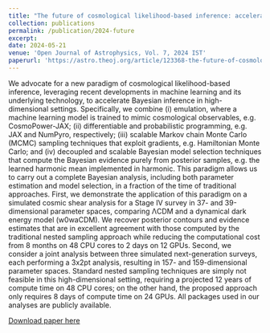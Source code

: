 ```yaml
---
title: "The future of cosmological likelihood-based inference: accelerated high-dimensional parameter estimation and model comparison"
collection: publications
permalink: /publication/2024-future
excerpt:
date: 2024-05-21
venue: 'Open Journal of Astrophysics, Vol. 7, 2024 IST'
paperurl: 'https://astro.theoj.org/article/123368-the-future-of-cosmological-likelihood-based-inference-accelerated-high-dimensional-parameter-estimation-and-model-comparison'
---
```


We advocate for a new paradigm of cosmological likelihood-based inference, leveraging recent developments in machine learning and its underlying technology, to accelerate Bayesian inference in high-dimensional settings. Specifically, we combine (i) emulation, where a machine learning model is trained to mimic cosmological observables, e.g. CosmoPower-JAX; (ii) differentiable and probabilistic programming, e.g. JAX and NumPyro, respectively; (iii) scalable Markov chain Monte Carlo (MCMC) sampling techniques that exploit gradients, e.g. Hamiltonian Monte Carlo; and (iv) decoupled and scalable Bayesian model selection techniques that compute the Bayesian evidence purely from posterior samples, e.g. the learned harmonic mean implemented in harmonic. This paradigm allows us to carry out a complete Bayesian analysis, including both parameter estimation and model selection, in a fraction of the time of traditional approaches. First, we demonstrate the application of this paradigm on a simulated cosmic shear analysis for a Stage IV survey in 37- and 39-dimensional parameter spaces, comparing ΛCDM and a dynamical dark energy model (w0waCDM). We recover posterior contours and evidence estimates that are in excellent agreement with those computed by the traditional nested sampling approach while reducing the computational cost from 8 months on 48 CPU cores to 2 days on 12 GPUs. Second, we consider a joint analysis between three simulated next-generation surveys, each performing a 3x2pt analysis, resulting in 157- and 159-dimensional parameter spaces. Standard nested sampling techniques are simply not feasible in this high-dimensional setting, requiring a projected 12 years of compute time on 48 CPU cores; on the other hand, the proposed approach only requires 8 days of compute time on 24 GPUs. All packages used in our analyses are publicly available.


[Download paper here](https://astro.theoj.org/article/123368-the-future-of-cosmological-likelihood-based-inference-accelerated-high-dimensional-parameter-estimation-and-model-comparison)